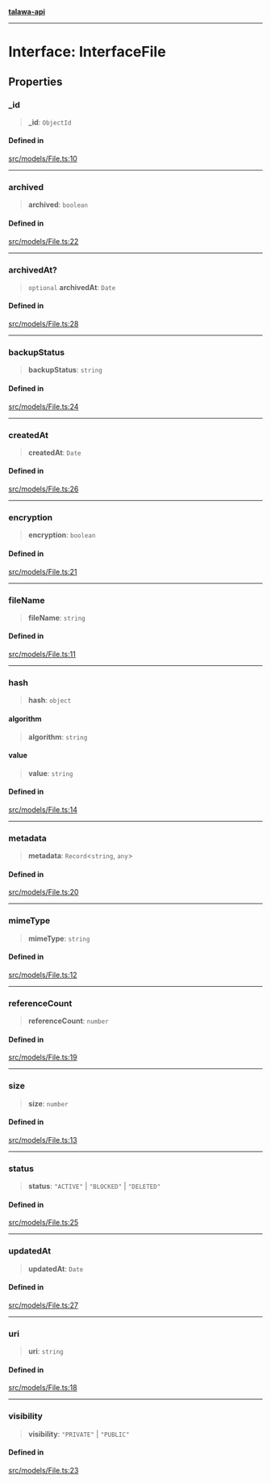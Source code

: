 [**talawa-api**](../../../README.md)

***

# Interface: InterfaceFile

## Properties

### \_id

> **\_id**: `ObjectId`

#### Defined in

[src/models/File.ts:10](https://github.com/Suyash878/talawa-api/blob/095e6964ce2a06c1c30d1acf81b6162203f1db91/src/models/File.ts#L10)

***

### archived

> **archived**: `boolean`

#### Defined in

[src/models/File.ts:22](https://github.com/Suyash878/talawa-api/blob/095e6964ce2a06c1c30d1acf81b6162203f1db91/src/models/File.ts#L22)

***

### archivedAt?

> `optional` **archivedAt**: `Date`

#### Defined in

[src/models/File.ts:28](https://github.com/Suyash878/talawa-api/blob/095e6964ce2a06c1c30d1acf81b6162203f1db91/src/models/File.ts#L28)

***

### backupStatus

> **backupStatus**: `string`

#### Defined in

[src/models/File.ts:24](https://github.com/Suyash878/talawa-api/blob/095e6964ce2a06c1c30d1acf81b6162203f1db91/src/models/File.ts#L24)

***

### createdAt

> **createdAt**: `Date`

#### Defined in

[src/models/File.ts:26](https://github.com/Suyash878/talawa-api/blob/095e6964ce2a06c1c30d1acf81b6162203f1db91/src/models/File.ts#L26)

***

### encryption

> **encryption**: `boolean`

#### Defined in

[src/models/File.ts:21](https://github.com/Suyash878/talawa-api/blob/095e6964ce2a06c1c30d1acf81b6162203f1db91/src/models/File.ts#L21)

***

### fileName

> **fileName**: `string`

#### Defined in

[src/models/File.ts:11](https://github.com/Suyash878/talawa-api/blob/095e6964ce2a06c1c30d1acf81b6162203f1db91/src/models/File.ts#L11)

***

### hash

> **hash**: `object`

#### algorithm

> **algorithm**: `string`

#### value

> **value**: `string`

#### Defined in

[src/models/File.ts:14](https://github.com/Suyash878/talawa-api/blob/095e6964ce2a06c1c30d1acf81b6162203f1db91/src/models/File.ts#L14)

***

### metadata

> **metadata**: `Record`\<`string`, `any`\>

#### Defined in

[src/models/File.ts:20](https://github.com/Suyash878/talawa-api/blob/095e6964ce2a06c1c30d1acf81b6162203f1db91/src/models/File.ts#L20)

***

### mimeType

> **mimeType**: `string`

#### Defined in

[src/models/File.ts:12](https://github.com/Suyash878/talawa-api/blob/095e6964ce2a06c1c30d1acf81b6162203f1db91/src/models/File.ts#L12)

***

### referenceCount

> **referenceCount**: `number`

#### Defined in

[src/models/File.ts:19](https://github.com/Suyash878/talawa-api/blob/095e6964ce2a06c1c30d1acf81b6162203f1db91/src/models/File.ts#L19)

***

### size

> **size**: `number`

#### Defined in

[src/models/File.ts:13](https://github.com/Suyash878/talawa-api/blob/095e6964ce2a06c1c30d1acf81b6162203f1db91/src/models/File.ts#L13)

***

### status

> **status**: `"ACTIVE"` \| `"BLOCKED"` \| `"DELETED"`

#### Defined in

[src/models/File.ts:25](https://github.com/Suyash878/talawa-api/blob/095e6964ce2a06c1c30d1acf81b6162203f1db91/src/models/File.ts#L25)

***

### updatedAt

> **updatedAt**: `Date`

#### Defined in

[src/models/File.ts:27](https://github.com/Suyash878/talawa-api/blob/095e6964ce2a06c1c30d1acf81b6162203f1db91/src/models/File.ts#L27)

***

### uri

> **uri**: `string`

#### Defined in

[src/models/File.ts:18](https://github.com/Suyash878/talawa-api/blob/095e6964ce2a06c1c30d1acf81b6162203f1db91/src/models/File.ts#L18)

***

### visibility

> **visibility**: `"PRIVATE"` \| `"PUBLIC"`

#### Defined in

[src/models/File.ts:23](https://github.com/Suyash878/talawa-api/blob/095e6964ce2a06c1c30d1acf81b6162203f1db91/src/models/File.ts#L23)
